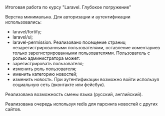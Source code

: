 Итоговая работа по курсу "Laravel. Глубокое погружение"

Верстка минимальна. 
Для авторизации и аутентификации использовались:
- laravel/fortify;
- laravel/ui;
- laravel-permission. 
Реализовано посещение страниц незарегистрированными пользователями, 
оставление коментариев только зарегистрированными пользователями. 
Пользователь с ролью администратора может:
- зарегистрировать пользователя;
- изменить роль пользователя;
- именить категорию новостей;
- изменить новость. При аутентификации возможно войти используя социальную сеть (вконтакте или фейсбук).

Реализована возможность смены языка (русский, английский).

Реализована очередь используя redis для парсинга новостей с других сайтов.




